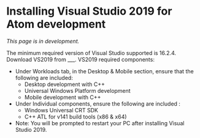 # Installing Visual Studio 2019 for Atom development
*This page is in development.*

The minimum required version of Visual Studio supported is 16.2.4. Download VS2019 from ___. 
VS2019 required components: 

* Under Workloads tab, in the Desktop & Mobile section, ensure that the following are included:
    * Desktop development with C++
    * Universal Windows Platform development
    * Mobile development with C++
* Under Individual components, ensure the following are included :
    * Windows Universal CRT SDK
    * C++ ATL for v141 build tools (x86 & x64)
* Note: You will be prompted to restart your PC after installing Visual Studio 2019. 

